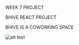 WEEK 7 PROJECT

BHIVE REACT PROJECT

BHIVE IS A COWORKING SPACE 

![alt text](https://ibb.co/x8BhFBR)
